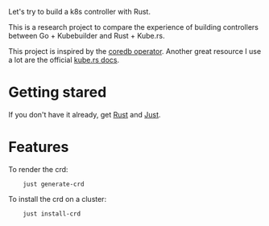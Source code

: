 Let's try to build a k8s controller with Rust.

This is a research project to compare the experience of building controllers between Go + Kubebuilder and Rust + Kube.rs.

This project is inspired by the [coredb operator](https://github.com/CoreDB-io/coredb/tree/main/coredb-operator). Another great resource I use a lot are the official [kube.rs docs](https://kube.rs/controllers/intro/).

# Getting stared
If you don't have it already, get [Rust](https://forge.rust-lang.org/infra/other-installation-methods.html#other-ways-to-install-rustup) and [Just](https://github.com/casey/just#packages).

# Features
To render the crd:

```
    just generate-crd
```

To install the crd on a cluster:

```
    just install-crd
```


